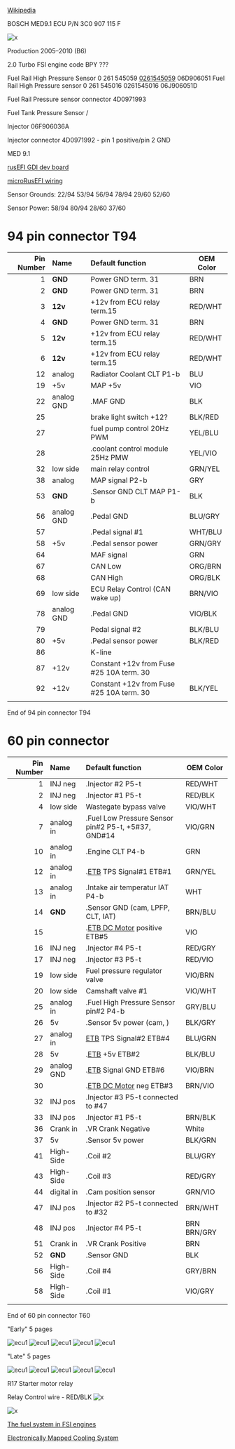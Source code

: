 

[Wikipedia](https://en.wikipedia.org/wiki/Volkswagen_Passat_%28B6%29)

BOSCH MED9.1 ECU P/N 3C0 907 115 F

![x](oem_docs/VW/2006_Passat/B6_ecu_label.jpg)

Production	2005–2010 (B6)

2.0 Turbo FSI engine code BPY ???

Fuel Rail High Pressure Sensor 0 261 545059 [0261545059](oem_docs/Bosch/0261545006.pdf) 06D906051
Fuel Rail High Pressure sensor 0 261 545016 0261545016 06J906051D

Fuel Rail Pressure sensor connector 4D0971993

Fuel Tank Pressure Sensor / 


Injector 06F906036A

Injector connector 4D0971992 - pin 1 positive/pin 2 GND

MED 9.1

[rusEFI GDI dev board](MC33816-PT2001-dev-board)

[microRusEFI wiring](Hardware-microRusEFI-wiring)

Sensor Grounds:
22/94
53/94
56/94
78/94
29/60
52/60

Sensor Power:
58/94
80/94
28/60
37/60

# 94 pin connector T94

|Pin Number|Name   | Default function                   | OEM Color |
| ---:|:---------- |:------------------------------------ | --- |
| 1   | **GND**    |  Power GND term. 31                   | BRN |
| 2   | **GND**    |  Power GND term. 31                   | BRN |
| 3   | **12v**    |  +12v from ECU relay  term.15         | RED/WHT |
| 4   | **GND**    |  Power GND term. 31                   | BRN |
| 5   | **12v**    |  +12v from ECU relay  term.15         | RED/WHT |
| 6   | **12v**    |  +12v from ECU relay  term.15         | RED/WHT |
| 12  | analog     | Radiator Coolant CLT P1-b                          | BLU  |
| 19  | +5v        | MAP +5v                                  | VIO   |
| 22  | analog GND | .MAF GND                               | BLK   |
| 25  |            | brake light switch +12?               | BLK/RED   |
| 27  |            | fuel pump control 20Hz PWM            | YEL/BLU   |
| 28  |            | .coolant control module 25Hz PMW       | YEL/VIO   |
| 32  | low side   | main relay control                    | GRN/YEL |
| 38  | analog     | MAP signal P2-b                       | GRY   |
| 53  | **GND**    | .Sensor GND CLT MAP P1-b               | BLK |
| 56  | analog GND | .Pedal GND                             | BLU/GRY   |
| 57  |            | .Pedal signal #1                       | WHT/BLU   |
| 58  | +5v        | .Pedal sensor power                    | GRN/GRY   |
| 64  |            | MAF signal                            | GRN    |
| 67  |            | CAN Low                               | ORG/BRN   |
| 68  |            | CAN High                              | ORG/BLK   |
| 69  | low side   | ECU Relay Control (CAN wake up)       | BRN/VIO  |
| 78  | analog GND | .Pedal GND                             | VIO/BLK  |
| 79  |            | Pedal signal #2                       | BLK/BLU   |
| 80  | +5v        | .Pedal sensor power                    | BLK/RED   |
| 86  |            | K-line                                |         |
| 87  | +12v       | Constant +12v from Fuse #25 10A term. 30 |         |
| 92  | +12v       | Constant +12v from Fuse #25 10A term. 30 | BLK/YEL |
|     |            |                                       |    |
End of 94 pin connector T94

# 60 pin connector
|Pin Number|Name   | Default function                      | OEM Color |
| ---:|:---------- |:------------------------------------  | --- |
| 1   | INJ neg    | .Injector #2 P5-t                      | RED/WHT |
| 2   | INJ neg    | .Injector #1 P5-t                      | RED/BLK |
| 4   | low side   | Wastegate bypass valve                | VIO/WHT |
| 7   | analog in  | .Fuel Low Pressure Sensor pin#2 P5-t, +5#37, GND#14              | VIO/GRN |
| 10  | analog in  | .Engine CLT P4-b                       | GRN     |
| 12  | analog in  | .[ETB](Vault-Of-Electronic-Throttle-Bodies-ETB) TPS Signal#1 ETB#1 | GRN/YEL |
| 13  | analog in  | .Intake air temperatur IAT P4-b        | WHT     |
| 14  | **GND**    | .Sensor GND (cam, LPFP, CLT, IAT)      | BRN/BLU |
| 15  |            | .[ETB DC Motor](Vault-Of-Electronic-Throttle-Bodies-ETB)  positive ETB#5                       | VIO     |
| 16  | INJ neg    | .Injector #4 P5-t                      | RED/GRY |
| 17  | INJ neg    | .Injector #3 P5-t                      | RED/VIO |
| 19  | low side   | Fuel pressure regulator valve         | VIO/BRN |
| 20  | low side   | Camshaft valve #1                     | VIO/WHT |
| 25  | analog in  | .Fuel High Pressure Sensor pin#2 P4-b            | GRY/BLU |
| 26  | 5v         | .Sensor 5v power (cam, )               | BLK/GRY |
| 27  | analog in  | [ETB](Vault-Of-Electronic-Throttle-Bodies-ETB) TPS Signal#2 ETB#4 | BLU/GRN |
| 28  | 5v         | .[ETB](Vault-Of-Electronic-Throttle-Bodies-ETB) +5v          ETB#2 | BLK/BLU |
| 29  | analog GND | .[ETB](Vault-Of-Electronic-Throttle-Bodies-ETB) Signal GND   ETB#6 | VIO/BRN |
| 30  |            | .[ETB DC Motor](Vault-Of-Electronic-Throttle-Bodies-ETB) neg ETB#3 | BRN/VIO |
| 32  | INJ pos    | .Injector #3 P5-t connected to #47     |    |
| 33  | INJ pos    | .Injector #1 P5-t                      | BRN/BLK |
| 36  | Crank in   | .VR Crank Negative                     | White   |
| 37  | 5v         | .Sensor 5v power                       | BLK/GRN |
| 41  | High-Side  | .Coil #2                               | BLU/GRY |
| 43  | High-Side  | .Coil #3                               | RED/GRY |
| 44  | digital in | .Cam position sensor                   | GRN/VIO |
| 47  | INJ pos    | .Injector #2 P5-t connected to #32     | BRN/WHT   |
| 48  | INJ pos    | .Injector #4 P5-t                      | BRN BRN/GRY   |
| 51  | Crank in   | .VR Crank Positive                     | BRN |
| 52  | **GND**    | .Sensor GND                            | BLK |
| 56  | High-Side  | .Coil #4                               | GRY/BRN |
| 58  | High-Side  | .Coil #1                               | VIO/GRY |
|     |            |                                       |         |
End of 60 pin connector T60

"Early" 5 pages

![ecu1](oem_docs/VW/2006_Passat/2006_passat_2.0t_early_1_5.png)
![ecu1](oem_docs/VW/2006_Passat/2006_passat_2.0t_early_2_5.png)
![ecu1](oem_docs/VW/2006_Passat/2006_passat_2.0t_early_3_5.png)
![ecu1](oem_docs/VW/2006_Passat/2006_passat_2.0t_early_4_5.png)
![ecu1](oem_docs/VW/2006_Passat/2006_passat_2.0t_early_5_5.png)

"Late" 5 pages

![ecu1](oem_docs/VW/2006_Passat/2006_passat_2.0t_late_1_5.png)
![ecu1](oem_docs/VW/2006_Passat/2006_passat_2.0t_late_2_5.png)
![ecu1](oem_docs/VW/2006_Passat/2006_passat_2.0t_late_3_5.png)
![ecu1](oem_docs/VW/2006_Passat/2006_passat_2.0t_late_4_5.png)
![ecu1](oem_docs/VW/2006_Passat/2006_passat_2.0t_late_5_5.png)


R17 Starter motor relay

Relay Control wire - RED/BLK
![x](oem_docs/VW/2006_Passat/ENPassatB6-blok-salon-6.jpg)

![x](oem_docs/VW/2006_Passat/starting.png)

[The fuel system in FSI engines](oem_docs/VW/2006_Passat/SSP_334_d1.pdf)

[Electronically Mapped Cooling System](oem_docs/VW/2006_Passat/VWUSA.COM_SSP_222_Electronically_Mapped_Cooling_System.pdf)